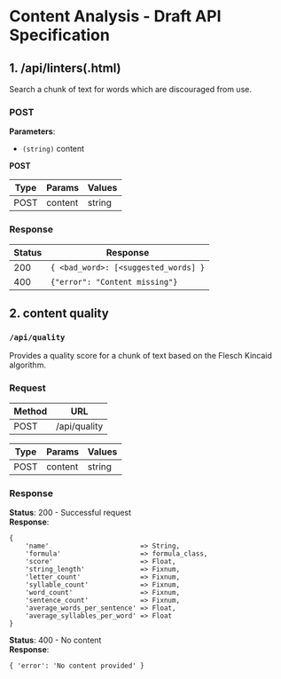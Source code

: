 # Content Analysis - Draft API Specification

## 1. /api/linters(.html)

Search a chunk of text for words which are discouraged from use.


### POST
  
**Parameters**: 

 - `(string)` content

**POST** 

| Type | Params  | Values |
|------|---------|--------|
| POST | content | string |

### Response

| Status | Response                            |
|--------|-------------------------------------|
|  200   |`{ <bad_word>: [<suggested_words] }` |
|  400   |`{"error": "Content missing"}`       |

## 2. content quality

### `/api/quality`

Provides a quality score for a chunk of text based on the Flesch Kincaid algorithm.

### Request

| Method  | URL          |
|---------|--------------|
| POST | /api/quality |

| Type | Params  | Values |
|------|---------|--------|
| POST | content | string |

### Response

**Status**: 200 - Successful request  
**Response**:  

```
{  
    'name'                       => String,  
    'formula'                    => formula_class,  
    'score'                      => Float,  
    'string_length'              => Fixnum,  
    'letter_count'               => Fixnum,  
    'syllable_count'             => Fixnum,  
    'word_count'                 => Fixnum,  
    'sentence_count'             => Fixnum,  
    'average_words_per_sentence' => Float,  
    'average_syllables_per_word' => Float  
}
```

**Status**: 400 - No content  
**Response**: 

```
{ 'error': 'No content provided' }
``` 